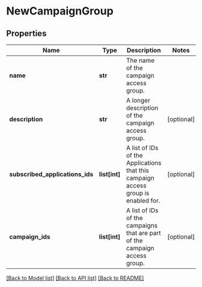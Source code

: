 # NewCampaignGroup

## Properties
Name | Type | Description | Notes
------------ | ------------- | ------------- | -------------
**name** | **str** | The name of the campaign access group. | 
**description** | **str** | A longer description of the campaign access group. | [optional] 
**subscribed_applications_ids** | **list[int]** | A list of IDs of the Applications that this campaign access group is enabled for. | [optional] 
**campaign_ids** | **list[int]** | A list of IDs of the campaigns that are part of the campaign access group. | [optional] 

[[Back to Model list]](../README.md#documentation-for-models) [[Back to API list]](../README.md#documentation-for-api-endpoints) [[Back to README]](../README.md)


